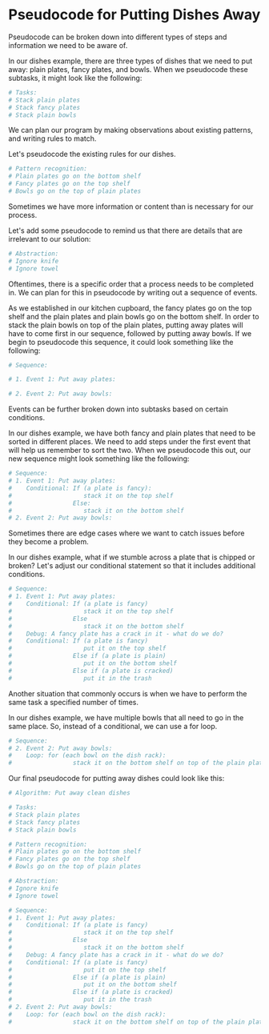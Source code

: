 # Pseudocode for Putting Dishes Away

Pseudocode can be broken down into different types of steps and information we need to be aware of.

In our dishes example, there are three types of dishes that we need to put away: plain plates, fancy plates, and bowls. When we pseudocode these subtasks, it might look like the following:

```python
# Tasks:
# Stack plain plates
# Stack fancy plates
# Stack plain bowls
```

We can plan our program by making observations about existing patterns, and writing rules to match.

Let's pseudocode the existing rules for our dishes.

```python
# Pattern recognition:
# Plain plates go on the bottom shelf
# Fancy plates go on the top shelf
# Bowls go on the top of plain plates
```

Sometimes we have more information or content than is necessary for our process.

Let's add some pseudocode to remind us that there are details that are irrelevant to our solution:

```python
# Abstraction:
# Ignore knife
# Ignore towel
```

Oftentimes, there is a specific order that a process needs to be completed in. We can plan for this in pseudocode by writing out a sequence of events.

As we established in our kitchen cupboard, the fancy plates go on the top shelf and the plain plates and plain bowls go on the bottom shelf. In order to stack the plain bowls on top of the plain plates, putting away plates will have to come first in our sequence, followed by putting away bowls. If we begin to pseudocode this sequence, it could look something like the following:

```python
# Sequence:

# 1. Event 1: Put away plates:

# 2. Event 2: Put away bowls:
```

Events can be further broken down into subtasks based on certain conditions.

In our dishes example, we have both fancy and plain plates that need to be sorted in different places. We need to add steps under the first event that will help us remember to sort the two. When we pseudocode this out, our new sequence might look something like the following:

```python
# Sequence:
# 1. Event 1: Put away plates:
#    Conditional: If (a plate is fancy):
#                    stack it on the top shelf
#                 Else:
#                    stack it on the bottom shelf
# 2. Event 2: Put away bowls:
```

Sometimes there are edge cases where we want to catch issues before they become a problem.

In our dishes example, what if we stumble across a plate that is chipped or broken? Let's adjust our conditional statement so that it includes additional conditions.

```python
# Sequence:
# 1. Event 1: Put away plates:
#    Conditional: If (a plate is fancy)
#                    stack it on the top shelf
#                 Else
#                    stack it on the bottom shelf
#    Debug: A fancy plate has a crack in it - what do we do?
#    Conditional: If (a plate is fancy)
#                    put it on the top shelf
#                 Else if (a plate is plain)
#                    put it on the bottom shelf
#                 Else if (a plate is cracked)
#                    put it in the trash
```

Another situation that commonly occurs is when we have to perform the same task a specified number of times.

In our dishes example, we have multiple bowls that all need to go in the same place. So, instead of a conditional, we can use a for loop.

```python
# Sequence:
# 2. Event 2: Put away bowls:
#    Loop: for (each bowl on the dish rack):
#                 stack it on the bottom shelf on top of the plain plates
```

Our final pseudocode for putting away dishes could look like this:

```python
# Algorithm: Put away clean dishes

# Tasks:
# Stack plain plates
# Stack fancy plates
# Stack plain bowls

# Pattern recognition:
# Plain plates go on the bottom shelf
# Fancy plates go on the top shelf
# Bowls go on the top of plain plates

# Abstraction:
# Ignore knife
# Ignore towel

# Sequence:
# 1. Event 1: Put away plates:
#    Conditional: If (a plate is fancy)
#                    stack it on the top shelf
#                 Else
#                    stack it on the bottom shelf
#    Debug: A fancy plate has a crack in it - what do we do?
#    Conditional: If (a plate is fancy)
#                    put it on the top shelf
#                 Else if (a plate is plain)
#                    put it on the bottom shelf
#                 Else if (a plate is cracked)
#                    put it in the trash
# 2. Event 2: Put away bowls:
#    Loop: for (each bowl on the dish rack):
#                 stack it on the bottom shelf on top of the plain plates
```
